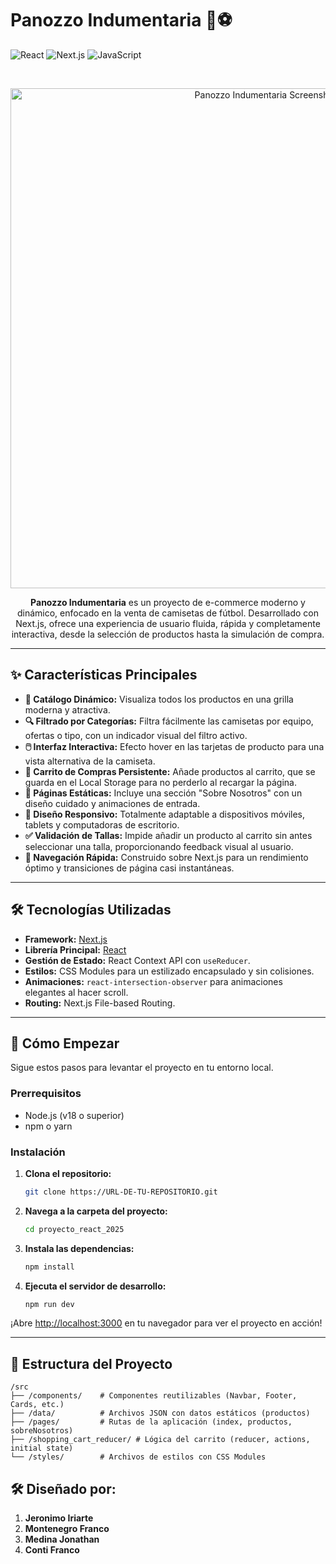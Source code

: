 
# Panozzo Indumentaria 👕⚽

![React](https://img.shields.io/badge/React-20232A?style=for-the-badge&logo=react&logoColor=61DAFB)
![Next.js](https://img.shields.io/badge/Next.js-000000?style=for-the-badge&logo=nextdotjs&logoColor=white)
![JavaScript](https://img.shields.io/badge/JavaScript-F7DF1E?style=for-the-badge&logo=javascript&logoColor=black)

<br>

<p align="center">
  <img src="/images/EXAMPLE.png" alt="Panozzo Indumentaria Screenshot" width="800"/>
</p>

<p align="center">
  <strong>Panozzo Indumentaria</strong> es un proyecto de e-commerce moderno y dinámico, enfocado en la venta de camisetas de fútbol. Desarrollado con Next.js, ofrece una experiencia de usuario fluida, rápida y completamente interactiva, desde la selección de productos hasta la simulación de compra.
</p>

---

## ✨ Características Principales

*   **🎨 Catálogo Dinámico:** Visualiza todos los productos en una grilla moderna y atractiva.
*   **🔍 Filtrado por Categorías:** Filtra fácilmente las camisetas por equipo, ofertas o tipo, con un indicador visual del filtro activo.
*   **🖱️ Interfaz Interactiva:** Efecto hover en las tarjetas de producto para una vista alternativa de la camiseta.
*   **🛒 Carrito de Compras Persistente:** Añade productos al carrito, que se guarda en el Local Storage para no perderlo al recargar la página.
*   **📄 Páginas Estáticas:** Incluye una sección "Sobre Nosotros" con un diseño cuidado y animaciones de entrada.
*   **📱 Diseño Responsivo:** Totalmente adaptable a dispositivos móviles, tablets y computadoras de escritorio.
*   **✅ Validación de Tallas:** Impide añadir un producto al carrito sin antes seleccionar una talla, proporcionando feedback visual al usuario.
*   **🚀 Navegación Rápida:** Construido sobre Next.js para un rendimiento óptimo y transiciones de página casi instantáneas.

---

## 🛠️ Tecnologías Utilizadas

*   **Framework:** [Next.js](https://nextjs.org/)
*   **Librería Principal:** [React](https://reactjs.org/)
*   **Gestión de Estado:** React Context API con `useReducer`.
*   **Estilos:** CSS Modules para un estilizado encapsulado y sin colisiones.
*   **Animaciones:** `react-intersection-observer` para animaciones elegantes al hacer scroll.
*   **Routing:** Next.js File-based Routing.

---

## 🚀 Cómo Empezar

Sigue estos pasos para levantar el proyecto en tu entorno local.

### Prerrequisitos

-   Node.js (v18 o superior)
-   npm o yarn

### Instalación

1.  **Clona el repositorio:**
    ```bash
    git clone https://URL-DE-TU-REPOSITORIO.git
    ```
2.  **Navega a la carpeta del proyecto:**
    ```bash
    cd proyecto_react_2025
    ```
3.  **Instala las dependencias:**
    ```bash
    npm install
    ```
4.  **Ejecuta el servidor de desarrollo:**
    ```bash
    npm run dev
    ```

¡Abre [http://localhost:3000](http://localhost:3000) en tu navegador para ver el proyecto en acción!

---

## 📂 Estructura del Proyecto

```
/src
├── /components/    # Componentes reutilizables (Navbar, Footer, Cards, etc.)
├── /data/          # Archivos JSON con datos estáticos (productos)
├── /pages/         # Rutas de la aplicación (index, productos, sobreNosotros)
├── /shopping_cart_reducer/ # Lógica del carrito (reducer, actions, initial state)
└── /styles/        # Archivos de estilos con CSS Modules
```

## 🛠️ Diseñado por:
1.  **Jeronimo Iriarte**
1.  **Montenegro Franco**
1.  **Medina Jonathan**
1.  **Conti Franco**
